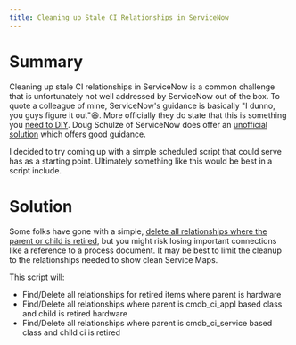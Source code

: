 ```yaml
---
title: Cleaning up Stale CI Relationships in ServiceNow
---
```


# Summary 
Cleaning up stale CI relationships in ServiceNow is a common challenge that is unfortunately not well addressed by ServiceNow out of the box. To quote a colleague of mine, ServiceNow's guidance is basically "I dunno, you guys figure it out"😆. More officially they do state that this is something you [need to DIY](https://support.servicenow.com/kb?id=kb_article_view&sysparm_article=KB1112334).  Doug Schulze of ServiceNow does offer an [unofficial solution](https://www.servicenow.com/community/itom-articles/ci-lifecycle-part-deux-the-sequel/ta-p/2321224) which offers good guidance.

I decided to try coming up with a simple scheduled script that could serve has as a starting point. Ultimately something like this would be best in a script include.

# Solution
Some folks have gone with a simple, [delete all relationships where the parent or child is retired](https://www.servicenow.com/community/service-management-forum/deleted-ci-relationship-if-ci-is-retired-or-decommissioned/m-p/395414), but you might risk losing important connections like a reference to a process document. It may be best to limit the cleanup to the relationships  needed to show clean Service Maps.

This script will:
* Find/Delete all relationships for retired items where parent is hardware 
* Find/Delete all relationships where parent is cmdb_ci_appl based class and child is retired hardware
* Find/Delete all relationships where parent is cmdb_ci_service based class and child ci is retired

<script src="https://gist.github.com/mtcoffee/4b389fb3ce69801f223e178a13cf6916.js"></script>
